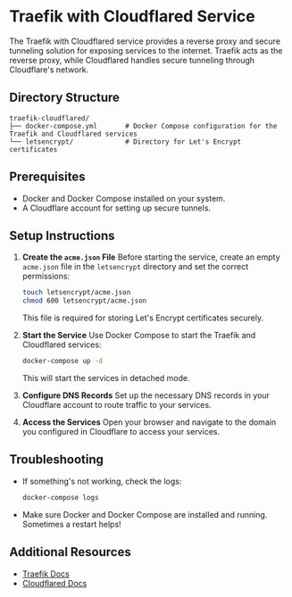 # Traefik with Cloudflared Service

The Traefik with Cloudflared service provides a reverse proxy and secure tunneling solution for exposing services to the internet. Traefik acts as the reverse proxy, while Cloudflared handles secure tunneling through Cloudflare's network.

## Directory Structure

```
traefik-cloudflared/
├── docker-compose.yml       # Docker Compose configuration for the Traefik and Cloudflared services
└── letsencrypt/             # Directory for Let's Encrypt certificates
```

## Prerequisites

- Docker and Docker Compose installed on your system.
- A Cloudflare account for setting up secure tunnels.

## Setup Instructions

1. **Create the `acme.json` File**
   Before starting the service, create an empty `acme.json` file in the `letsencrypt` directory and set the correct permissions:

   ```bash
   touch letsencrypt/acme.json
   chmod 600 letsencrypt/acme.json
   ```

   This file is required for storing Let's Encrypt certificates securely.

2. **Start the Service**
   Use Docker Compose to start the Traefik and Cloudflared services:

   ```bash
   docker-compose up -d
   ```

   This will start the services in detached mode.

3. **Configure DNS Records**
   Set up the necessary DNS records in your Cloudflare account to route traffic to your services.

4. **Access the Services**
   Open your browser and navigate to the domain you configured in Cloudflare to access your services.

## Troubleshooting

- If something's not working, check the logs:

  ```bash
  docker-compose logs
  ```

- Make sure Docker and Docker Compose are installed and running. Sometimes a restart helps!

## Additional Resources

- [Traefik Docs](https://doc.traefik.io/traefik/)
- [Cloudflared Docs](https://developers.cloudflare.com/cloudflare-one/connections/connect-networks/)
